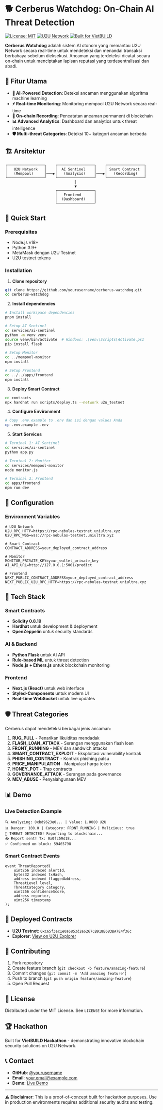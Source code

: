 # 🐕 Cerberus Watchdog: On-Chain AI Threat Detection

[![License: MIT](https://img.shields.io/badge/License-MIT-yellow.svg)](https://opensource.org/licenses/MIT)
[![U2U Network](https://img.shields.io/badge/Network-U2U%20Testnet-blue)](https://u2u.xyz)
[![Built for VietBUILD](https://img.shields.io/badge/Built%20for-VietBUILD%20Hackathon-green)](https://hackathon.u2u.xyz)

**Cerberus Watchdog** adalah sistem AI otonom yang memantau U2U Network secara real-time untuk mendeteksi dan menandai transaksi berbahaya sebelum dieksekusi. Ancaman yang terdeteksi dicatat secara on-chain untuk menciptakan lapisan reputasi yang terdesentralisasi dan abadi.

## 🎯 Fitur Utama

- **🤖 AI-Powered Detection**: Deteksi ancaman menggunakan algoritma machine learning
- **⚡ Real-time Monitoring**: Monitoring mempool U2U Network secara real-time
- **🔗 On-chain Recording**: Pencatatan ancaman permanent di blockchain
- **📊 Advanced Analytics**: Dashboard dan analytics untuk threat intelligence
- **🛡️ Multi-threat Categories**: Deteksi 10+ kategori ancaman berbeda

## 🏗️ Arsitektur

```
┌─────────────────┐    ┌─────────────────┐    ┌─────────────────┐
│   U2U Network   │    │  AI Sentinel    │    │ Smart Contract  │
│   (Mempool)     │───▶│   (Analysis)    │───▶│   (Recording)   │
└─────────────────┘    └─────────────────┘    └─────────────────┘
                                │
                                ▼
                       ┌─────────────────┐
                       │   Frontend      │
                       │  (Dashboard)    │
                       └─────────────────┘
```

## 🚀 Quick Start

### Prerequisites

- Node.js v18+
- Python 3.9+
- MetaMask dengan U2U Testnet
- U2U testnet tokens

### Installation

1. **Clone repository**
```bash
git clone https://github.com/yourusername/cerberus-watchdog.git
cd cerberus-watchdog
```

2. **Install dependencies**
```bash
# Install workspace dependencies
pnpm install

# Setup AI Sentinel
cd services/ai-sentinel
python -m venv venv
source venv/bin/activate  # Windows: .\venv\Scripts\Activate.ps1
pip install flask

# Setup Monitor
cd ../mempool-monitor
npm install

# Setup Frontend
cd ../../apps/frontend
npm install
```

3. **Deploy Smart Contract**
```bash
cd contracts
npx hardhat run scripts/deploy.ts --network u2u_testnet
```

4. **Configure Environment**
```bash
# Copy .env.example to .env dan isi dengan values Anda
cp .env.example .env
```

5. **Start Services**
```bash
# Terminal 1: AI Sentinel
cd services/ai-sentinel
python app.py

# Terminal 2: Monitor
cd services/mempool-monitor
node monitor.js

# Terminal 3: Frontend
cd apps/frontend
npm run dev
```

## 🔧 Configuration

### Environment Variables

```env
# U2U Network
U2U_RPC_HTTP=https://rpc-nebulas-testnet.uniultra.xyz
U2U_RPC_WSS=wss://rpc-nebulas-testnet.uniultra.xyz

# Smart Contract
CONTRACT_ADDRESS=your_deployed_contract_address

# Monitor
MONITOR_PRIVATE_KEY=your_wallet_private_key
AI_API_URL=http://127.0.0.1:5001/predict

# Frontend
NEXT_PUBLIC_CONTRACT_ADDRESS=your_deployed_contract_address
NEXT_PUBLIC_U2U_RPC_HTTP=https://rpc-nebulas-testnet.uniultra.xyz
```

## 🎨 Tech Stack

### Smart Contracts
- **Solidity 0.8.19**
- **Hardhat** untuk development & deployment
- **OpenZeppelin** untuk security standards

### AI & Backend
- **Python Flask** untuk AI API
- **Rule-based ML** untuk threat detection
- **Node.js + Ethers.js** untuk blockchain monitoring

### Frontend
- **Next.js (React)** untuk web interface
- **Styled-Components** untuk modern UI
- **Real-time WebSocket** untuk live updates

## 🛡️ Threat Categories

Cerberus dapat mendeteksi berbagai jenis ancaman:

1. **RUG_PULL** - Penarikan likuiditas mendadak
2. **FLASH_LOAN_ATTACK** - Serangan menggunakan flash loan
3. **FRONT_RUNNING** - MEV dan sandwich attacks
4. **SMART_CONTRACT_EXPLOIT** - Eksploitasi vulnerability kontrak
5. **PHISHING_CONTRACT** - Kontrak phishing palsu
6. **PRICE_MANIPULATION** - Manipulasi harga token
7. **HONEY_POT** - Trap contracts
8. **GOVERNANCE_ATTACK** - Serangan pada governance
9. **MEV_ABUSE** - Penyalahgunaan MEV

## 📊 Demo

### Live Detection Example

```
🔍 Analyzing: 0xbd9623e0... | Value: 1.0000 U2U
📊 Danger: 100.0 | Category: FRONT_RUNNING | Malicious: true
🚨 THREAT DETECTED! Reporting to blockchain...
📤 Report sent! Tx: 0x0fc59d18...
✅ Confirmed on block: 59465798
```

### Smart Contract Events

```solidity
event ThreatReported(
    uint256 indexed alertId,
    bytes32 indexed txHash,
    address indexed flaggedAddress,
    ThreatLevel level,
    ThreatCategory category,
    uint256 confidenceScore,
    address reporter,
    uint256 timestamp
);
```

## 🔗 Deployed Contracts

- **U2U Testnet**: `0xC65f3ec1e0a6853d2e6267CB918E683BA7E4f36c`
- **Explorer**: [View on U2U Explorer](https://testnet.u2uscan.xyz/address/0xC65f3ec1e0a6853d2e6267CB918E683BA7E4f36c)

## 🤝 Contributing

1. Fork repository
2. Create feature branch (`git checkout -b feature/amazing-feature`)
3. Commit changes (`git commit -m 'Add amazing feature'`)
4. Push to branch (`git push origin feature/amazing-feature`)
5. Open Pull Request

## 📝 License

Distributed under the MIT License. See `LICENSE` for more information.

## 🏆 Hackathon

Built for **VietBUILD Hackathon** - demonstrating innovative blockchain security solutions on U2U Network.

## 📞 Contact

- **GitHub**: [@yourusername](https://github.com/yourusername)
- **Email**: your.email@example.com
- **Demo**: [Live Demo](https://your-demo-url.vercel.app)

---

**⚠️ Disclaimer**: This is a proof-of-concept built for hackathon purposes. Use in production environments requires additional security audits and testing.
